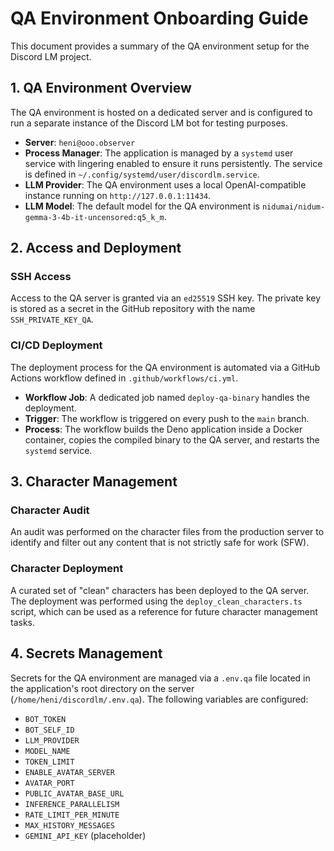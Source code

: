 # QA Environment Onboarding Guide

This document provides a summary of the QA environment setup for the Discord LM project.

## 1. QA Environment Overview

The QA environment is hosted on a dedicated server and is configured to run a separate instance of the Discord LM bot for testing purposes.

*   **Server**: `heni@ooo.observer`
*   **Process Manager**: The application is managed by a `systemd` user service with lingering enabled to ensure it runs persistently. The service is defined in `~/.config/systemd/user/discordlm.service`.
*   **LLM Provider**: The QA environment uses a local OpenAI-compatible instance running on `http://127.0.0.1:11434`.
*   **LLM Model**: The default model for the QA environment is `nidumai/nidum-gemma-3-4b-it-uncensored:q5_k_m`.

## 2. Access and Deployment

### SSH Access

Access to the QA server is granted via an `ed25519` SSH key. The private key is stored as a secret in the GitHub repository with the name `SSH_PRIVATE_KEY_QA`.

### CI/CD Deployment

The deployment process for the QA environment is automated via a GitHub Actions workflow defined in `.github/workflows/ci.yml`.

*   **Workflow Job**: A dedicated job named `deploy-qa-binary` handles the deployment.
*   **Trigger**: The workflow is triggered on every push to the `main` branch.
*   **Process**: The workflow builds the Deno application inside a Docker container, copies the compiled binary to the QA server, and restarts the `systemd` service.

## 3. Character Management

### Character Audit

An audit was performed on the character files from the production server to identify and filter out any content that is not strictly safe for work (SFW).

### Character Deployment

A curated set of "clean" characters has been deployed to the QA server. The deployment was performed using the `deploy_clean_characters.ts` script, which can be used as a reference for future character management tasks.

## 4. Secrets Management

Secrets for the QA environment are managed via a `.env.qa` file located in the application's root directory on the server (`/home/heni/discordlm/.env.qa`). The following variables are configured:

*   `BOT_TOKEN`
*   `BOT_SELF_ID`
*   `LLM_PROVIDER`
*   `MODEL_NAME`
*   `TOKEN_LIMIT`
*   `ENABLE_AVATAR_SERVER`
*   `AVATAR_PORT`
*   `PUBLIC_AVATAR_BASE_URL`
*   `INFERENCE_PARALLELISM`
*   `RATE_LIMIT_PER_MINUTE`
*   `MAX_HISTORY_MESSAGES`
*   `GEMINI_API_KEY` (placeholder)